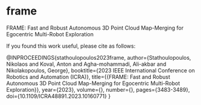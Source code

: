 # frame
FRAME: Fast and Robust Autonomous 3D Point Cloud Map-Merging for Egocentric Multi-Robot Exploration

If you found this work useful, please cite as follows:

@INPROCEEDINGS{stathoulopoulos2023frame,
  author={Stathoulopoulos, Nikolaos and Koval, Anton and Agha-mohammadi, Ali-akbar and Nikolakopoulos, George},
  booktitle={2023 IEEE International Conference on Robotics and Automation (ICRA)}, 
  title={{FRAME: Fast and Robust Autonomous 3D Point Cloud Map-Merging for Egocentric Multi-Robot Exploration}}, 
  year={2023},
  volume={},
  number={},
  pages={3483-3489},
  doi={10.1109/ICRA48891.2023.10160771}
}
